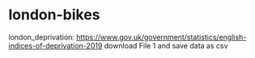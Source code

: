 # london-bikes

london_deprivation: https://www.gov.uk/government/statistics/english-indices-of-deprivation-2019 download File 1 and save data as csv